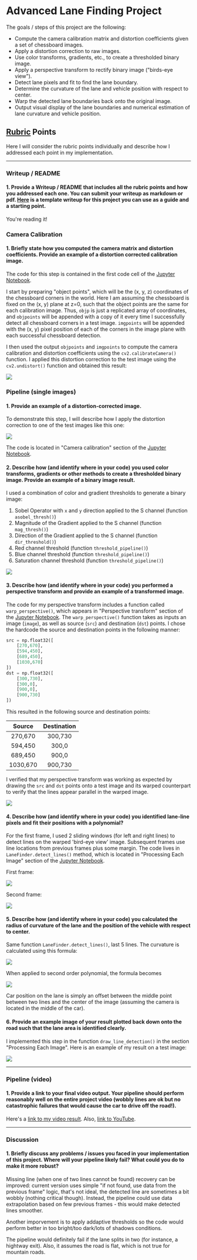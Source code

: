 # Advanced Lane Finding Project

The goals / steps of this project are the following:

* Compute the camera calibration matrix and distortion coefficients given a set of chessboard images.
* Apply a distortion correction to raw images.
* Use color transforms, gradients, etc., to create a thresholded binary image.
* Apply a perspective transform to rectify binary image ("birds-eye view").
* Detect lane pixels and fit to find the lane boundary.
* Determine the curvature of the lane and vehicle position with respect to center.
* Warp the detected lane boundaries back onto the original image.
* Output visual display of the lane boundaries and numerical estimation of lane curvature and vehicle position.


## [Rubric](https://review.udacity.com/#!/rubrics/571/view) Points

Here I will consider the rubric points individually and describe how I addressed each point in my implementation.

---

### Writeup / README

#### 1. Provide a Writeup / README that includes all the rubric points and how you addressed each one.  You can submit your writeup as markdown or pdf.  [Here](https://github.com/udacity/CarND-Advanced-Lane-Lines/blob/master/writeup_template.md) is a template writeup for this project you can use as a guide and a starting point.

You're reading it!

### Camera Calibration

#### 1. Briefly state how you computed the camera matrix and distortion coefficients. Provide an example of a distortion corrected calibration image.

The code for this step is contained in the first code cell of the [Jupyter Notebook](advanced_line_detection.ipynb).

I start by preparing "object points", which will be the (x, y, z) coordinates of the chessboard corners in the world. Here I am assuming the chessboard is fixed on the (x, y) plane at z=0, such that the object points are the same for each calibration image.  Thus, `objp` is just a replicated array of coordinates, and `objpoints` will be appended with a copy of it every time I successfully detect all chessboard corners in a test image.  `imgpoints` will be appended with the (x, y) pixel position of each of the corners in the image plane with each successful chessboard detection.

I then used the output `objpoints` and `imgpoints` to compute the camera calibration and distortion coefficients using the `cv2.calibrateCamera()` function.  I applied this distortion correction to the test image using the `cv2.undistort()` function and obtained this result:

![](examples/camera_calibration.png)

### Pipeline (single images)

#### 1. Provide an example of a distortion-corrected image.

To demonstrate this step, I will describe how I apply the distortion correction to one of the test images like this one:

![](examples/distortion_correction.png)

The code is located in "Camera calibration" section of the [Jupyter Notebook](advanced_line_detection.ipynb).

#### 2. Describe how (and identify where in your code) you used color transforms, gradients or other methods to create a thresholded binary image.  Provide an example of a binary image result.

I used a combination of color and gradient thresholds to generate a binary image:

1. Sobel Operator with `x` and `y` direction applied to the S channel (function `asobel_thresh()`)
2. Magnitude of the Gradient applied to the S channel (function `mag_thresh()`)
3. Direction of the Gradient applied to the S channel (function `dir_threshold()`)
4. Red channel threshold (function `threshold_pipeline()`)
5. Blue channel threshold (function `threshold_pipeline()`)
6. Saturation channel threshold (function `threshold_pipeline()`)

![](examples/threshold.png)

#### 3. Describe how (and identify where in your code) you performed a perspective transform and provide an example of a transformed image.

The code for my perspective transform includes a function called `warp_perspective()`, which appears in "Perspective transform" section of the [Jupyter Notebook](advanced_line_detection.ipynb).  The `warp_perspective()` function takes as inputs an image (`image`), as well as source (`src`) and destination (`dst`) points.  I chose the hardcode the source and destination points in the following manner:

```python
src = np.float32([
    [270,670],
    [594,450],
    [689,450],
    [1030,670]
])
dst = np.float32([
    [300,730],
    [300,0],
    [900,0],
    [900,730]
])
```

This resulted in the following source and destination points:

| Source        | Destination   |
|:-------------:|:-------------:|
| 270,670       | 300,730       |
| 594,450       | 300,0         |
| 689,450       | 900,0         |
| 1030,670      | 900,730       |

I verified that my perspective transform was working as expected by drawing the `src` and `dst` points onto a test image and its warped counterpart to verify that the lines appear parallel in the warped image.

![](examples/perspective_transform.png)

#### 4. Describe how (and identify where in your code) you identified lane-line pixels and fit their positions with a polynomial?

For the first frame, I used 2 sliding windows (for left and right lines) to detect lines on the warped 'bird-eye view' image. Subsequent frames use line locations from previous frames plus some margin. The code lives in `LaneFinder.detect_lines()` method, which is located in
"Processing Each Image" section of the [Jupyter Notebook](advanced_line_detection.ipynb).

First frame:

![](examples/detect_lines1.png)

Second frame:

![](examples/detect_lines2.png)

#### 5. Describe how (and identify where in your code) you calculated the radius of curvature of the lane and the position of the vehicle with respect to center.

Same function `LaneFinder.detect_lines()`, last 5 lines. The curvature is calculated using this formula:

![](examples/curvature_formula_1.png)

When applied to second order polynomial, the formula becomes

![](examples/curvature_formula_2.png)

Car position on the lane is simply an offset between the middle point between two lines and the center of the image (assuming the camera is located in the middle of the car).

#### 6. Provide an example image of your result plotted back down onto the road such that the lane area is identified clearly.

I implemented this step in the function `draw_line_detection()` in the section "Processing Each Image".  Here is an example of my result on a test image:

![](examples/result.png)

---

### Pipeline (video)

#### 1. Provide a link to your final video output.  Your pipeline should perform reasonably well on the entire project video (wobbly lines are ok but no catastrophic failures that would cause the car to drive off the road!).

Here's a [link to my video result](output.mp4). Also, [link to YouTube](https://youtu.be/ln0_TA9etVY).

---

### Discussion

#### 1. Briefly discuss any problems / issues you faced in your implementation of this project.  Where will your pipeline likely fail?  What could you do to make it more robust?

Missing line (when one of two lines cannot be found) recovery can be improved: current version uses simple "if not found, use data from the previous frame" logic, that's not ideal, the detected line are sometimes a bit wobbly (nothing critical though). Instead, the pipeline could use data extrapolation based on few previous frames - this would make detected lines smoother.

Another imporvement is to apply addaptive thresholds so the code would perform better in too bright/too dark/lots of shadows conditions.

The pipeline would definitely fail if the lane splits in two (for instance, a hightway exit). Also, it assumes the road is flat, which is not true for mountain roads.
